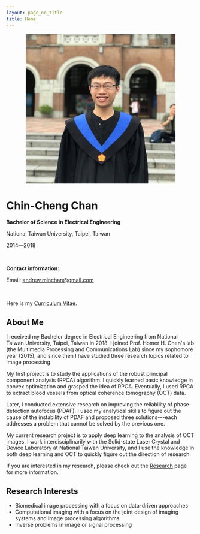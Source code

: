 ```yaml
---
layout: page_no_title
title: Home
---
```


<style>
.text {
  text-align:justify;  
  text-justify:auto;
}
</style>

<!-- <div id="my_photo" align="center">
<img src="/assets/my_photo_grad_gown.jpg" alt="My photo" width='400'>
</div> -->
<div class="row">
    <div class="column" align="center">
    <img src="/assets/my_photo_grad_gown.jpg" alt="My photo" width='400'>
    </div>
    <div class="column2" >
    <h1>Chin-Cheng Chan</h1>
    <p><b>Bachelor of Science in Electrical Engineering</b></p>
    <p>National Taiwan University, Taipei, Taiwan</p>
    <p>2014&mdash;2018</p>
    <br>
    <p> <b> Contact information: </b> </p>
    <p>Email: <a href="mailto:andrew.minchan@gmail.com">andrew.minchan@gmail.com</a></p>
    <br>    
    <p>Here is my <u><a href="/resources/CV_graduate_application_v3.1.pdf">Curriculum Vitae</a></u>.</p>
    </div>
</div>

## About Me
I received my Bachelor degree in Electrical Engineering from National Taiwan University, Taipei, Taiwan in 2018. I joined Prof. Homer H. Chen's lab (the Multimedia Processing and Communications Lab) since my sophomore year (2015), and since then I have studied three research topics related to image processing.  

My first project is to study the applications of the robust principal component analysis (RPCA) algorithm. I quickly learned basic knowledge in convex optimization and grasped the idea of RPCA. Eventually, I used RPCA to extract blood  vessels from optical coherence tomography (OCT) data.  

Later, I conducted extensive research on improving the reliability of phase-detection autofocus (PDAF). I used my analytical skills to figure out the cause of the instability of PDAF and proposed three solutions---each addresses a problem that cannot be solved by the previous one.  

My current research project is to apply deep learning to the analysis of OCT images. I work interdisciplinarily with the Solid-state Laser Crystal and Device Laboratory at National Taiwan University, and I use the knowledge in both deep learning and OCT to quickly figure out the direction of research.

If you are interested in my research, please check out the [<u>Research</u>](/research) page for more information.

## Research Interests
- Biomedical image processing with a focus on data-driven approaches
- Computational imaging with a focus on the joint design of imaging systems and image processing algorithms
- Inverse problems in image or signal processing
